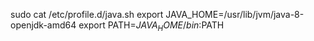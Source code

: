 sudo cat /etc/profile.d/java.sh
export JAVA_HOME=/usr/lib/jvm/java-8-openjdk-amd64
export PATH=$JAVA_HOME/bin:$PATH
